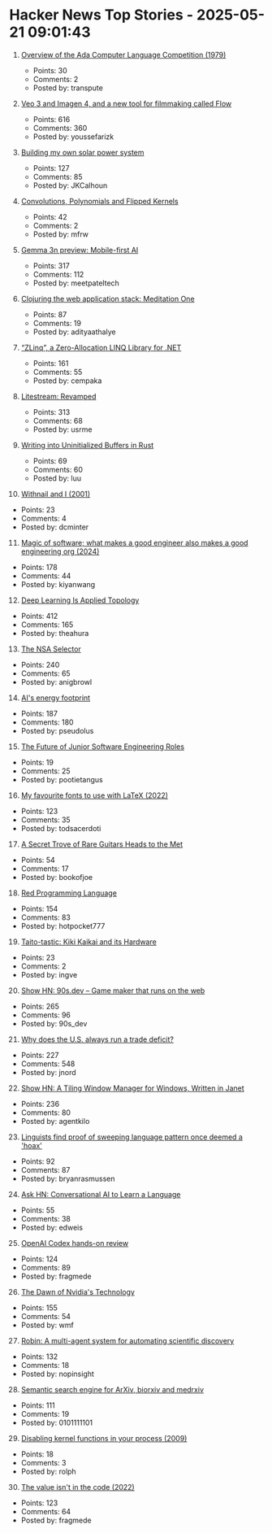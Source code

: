 # Hacker News Top Stories - 2025-05-21 09:01:43

1. [Overview of the Ada Computer Language Competition (1979)](https://iment.com/maida/computer/redref/)
   - Points: 30
   - Comments: 2
   - Posted by: transpute

2. [Veo 3 and Imagen 4, and a new tool for filmmaking called Flow](https://blog.google/technology/ai/generative-media-models-io-2025/)
   - Points: 616
   - Comments: 360
   - Posted by: youssefarizk

3. [Building my own solar power system](https://medium.com/@joe_5312/pg-e-sucks-or-how-i-learned-to-stop-worrying-and-love-building-my-own-solar-system-acf0c9f03f3b)
   - Points: 127
   - Comments: 85
   - Posted by: JKCalhoun

4. [Convolutions, Polynomials and Flipped Kernels](https://eli.thegreenplace.net/2025/convolutions-polynomials-and-flipped-kernels/)
   - Points: 42
   - Comments: 2
   - Posted by: mfrw

5. [Gemma 3n preview: Mobile-first AI](https://developers.googleblog.com/en/introducing-gemma-3n/)
   - Points: 317
   - Comments: 112
   - Posted by: meetpateltech

6. [Clojuring the web application stack: Meditation One](https://www.evalapply.org/posts/clojure-web-app-from-scratch/index.html)
   - Points: 87
   - Comments: 19
   - Posted by: adityaathalye

7. [“ZLinq”, a Zero-Allocation LINQ Library for .NET](https://neuecc.medium.com/zlinq-a-zero-allocation-linq-library-for-net-1bb0a3e5c749)
   - Points: 161
   - Comments: 55
   - Posted by: cempaka

8. [Litestream: Revamped](https://fly.io/blog/litestream-revamped/)
   - Points: 313
   - Comments: 68
   - Posted by: usrme

9. [Writing into Uninitialized Buffers in Rust](https://blog.sunfishcode.online/writingintouninitializedbuffersinrust/)
   - Points: 69
   - Comments: 60
   - Posted by: luu

10. [Withnail and I (2001)](https://www.criterion.com/current/posts/122-withnail-and-i)
   - Points: 23
   - Comments: 4
   - Posted by: dcminter

11. [Magic of software; what makes a good engineer also makes a good engineering org (2024)](https://moxie.org/2024/09/23/a-good-engineer.html)
   - Points: 178
   - Comments: 44
   - Posted by: kiyanwang

12. [Deep Learning Is Applied Topology](https://theahura.substack.com/p/deep-learning-is-applied-topology)
   - Points: 412
   - Comments: 165
   - Posted by: theahura

13. [The NSA Selector](https://github.com/wenzellabs/the_NSA_selector)
   - Points: 240
   - Comments: 65
   - Posted by: anigbrowl

14. [AI's energy footprint](https://www.technologyreview.com/2025/05/20/1116327/ai-energy-usage-climate-footprint-big-tech/)
   - Points: 187
   - Comments: 180
   - Posted by: pseudolus

15. [The Future of Junior Software Engineering Roles](https://adventuresincoding.substack.com/p/the-future-of-junior-software-engineering)
   - Points: 19
   - Comments: 25
   - Posted by: pootietangus

16. [My favourite fonts to use with LaTeX (2022)](https://www.lfe.pt/latex/fonts/typography/2022/11/21/latex-fonts-part1.html)
   - Points: 123
   - Comments: 35
   - Posted by: todsacerdoti

17. [A Secret Trove of Rare Guitars Heads to the Met](https://www.newyorker.com/magazine/2025/05/26/a-secret-trove-of-rare-guitars-heads-to-the-met)
   - Points: 54
   - Comments: 17
   - Posted by: bookofjoe

18. [Red Programming Language](https://www.red-lang.org/p/about.html)
   - Points: 154
   - Comments: 83
   - Posted by: hotpocket777

19. [Taito-tastic: Kiki Kaikai and its Hardware](https://nicole.express/2025/pocky-but-wheres-rocky.html)
   - Points: 23
   - Comments: 2
   - Posted by: ingve

20. [Show HN: 90s.dev – Game maker that runs on the web](https://90s.dev/blog/finally-releasing-90s-dev.html)
   - Points: 265
   - Comments: 96
   - Posted by: 90s_dev

21. [Why does the U.S. always run a trade deficit?](https://libertystreeteconomics.newyorkfed.org/2025/05/why-does-the-u-s-always-run-a-trade-deficit/)
   - Points: 227
   - Comments: 548
   - Posted by: jnord

22. [Show HN: A Tiling Window Manager for Windows, Written in Janet](https://agent-kilo.github.io/jwno/)
   - Points: 236
   - Comments: 80
   - Posted by: agentkilo

23. [Linguists find proof of sweeping language pattern once deemed a 'hoax'](https://www.scientificamerican.com/article/linguists-find-proof-of-sweeping-language-pattern-once-deemed-a-hoax/)
   - Points: 92
   - Comments: 87
   - Posted by: bryanrasmussen

24. [Ask HN: Conversational AI to Learn a Language](undefined)
   - Points: 55
   - Comments: 38
   - Posted by: edweis

25. [OpenAI Codex hands-on review](https://zackproser.com/blog/openai-codex-review)
   - Points: 124
   - Comments: 89
   - Posted by: fragmede

26. [The Dawn of Nvidia's Technology](https://blog.dshr.org/2025/05/the-dawn-of-nvidias-technology.html)
   - Points: 155
   - Comments: 54
   - Posted by: wmf

27. [Robin: A multi-agent system for automating scientific discovery](https://arxiv.org/abs/2505.13400)
   - Points: 132
   - Comments: 18
   - Posted by: nopinsight

28. [Semantic search engine for ArXiv, biorxiv and medrxiv](https://arxivxplorer.com/)
   - Points: 111
   - Comments: 19
   - Posted by: 0101111101

29. [Disabling kernel functions in your process (2009)](https://chadaustin.me/2009/03/disabling-functions/)
   - Points: 18
   - Comments: 3
   - Posted by: rolph

30. [The value isn't in the code (2022)](https://jonayre.uk/blog/2022/10/30/the-real-value-isnt-in-the-code/)
   - Points: 123
   - Comments: 64
   - Posted by: fragmede

